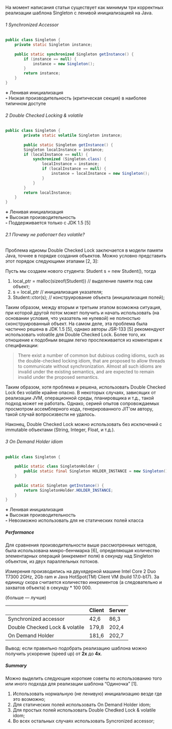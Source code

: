 На момент написания статьи существует как минимум три корректных реализации шаблона Singleton с ленивой инициализацией на Java.  
###### 1 Synchronized Accessor

```java
public class Singleton {
	private static Singleton instance;
	
	public static synchronized Singleton getInstance() {
		if (instance == null) {
			instance = new Singleton();
		}
		return instance;
	}
}
```

  
**+** Ленивая инициализация  
**-** Низкая производительность (критическая секция) в наиболее типичном доступе  
###### 2 Double Checked Locking & volatile

```java
public class Singleton {
        private static volatile Singleton instance;
	
        public static Singleton getInstance() {
		Singleton localInstance = instance;
		if (localInstance == null) {
			synchronized (Singleton.class) {
				localInstance = instance;
				if (localInstance == null) {
					instance = localInstance = new Singleton();
				}
			}
		}
		return localInstance;
	}
}
```

  
**+** Ленивая инициализация  
**+** Высокая производительность  
**-** Поддерживается только с JDK 1.5 [5]  
  

###### 2.1 Почему не работает без volatile?

Проблема идиомы Double Checked Lock заключается в модели памяти Java, точнее в порядке создания объектов. Можно условно представить этот порядок следующими этапами [2, 3]:  
  
Пусть мы создаем нового студента: Student s = new Student(), тогда  
  
1) local_ptr = malloc(sizeof(Student)) // выделение памяти под сам объект;  
2) s = local_ptr // инициализация указателя;  
3) Student::ctor(s); // конструирование объекта (инициализация полей);  
  
Таким образом, между вторым и третьим этапом возможна ситуация, при которой другой поток может получить и начать использовать (на основании условия, что указатель не нулевой) не полностью сконструированный объект. На самом деле, эта проблема была частично решена в JDK 1.5 [5], однако авторы JSR-133 [5] рекомендуют использовать voloatile для Double Cheсked Lock. Более того, их отношение к подобным вещам легко прослеживается из коментария к спецификации:  
  

> There exist a number of common but dubious coding idioms, such as the double-checked locking idiom, that are proposed to allow threads to communicate without synchronization. Almost all such idioms are invalid under the existing semantics, and are expected to remain invalid under the proposed semantics.

  
Таким образом, хотя проблема и решена, использовать Double Checked Lock без volatile крайне опасно. В некоторых случаях, зависящих от реализации JVM, операционной среды, планировщика и т.д., такой подход может не работать. Однако, серией опытов сопровождаемых просмотром ассемблерного кода, генерированного JIT’ом автору, такой случай вопросизвести не удалось.  
  
Наконец, Double Checked Lock можно использовать без исключений с immutable объектами (String, Integer, Float, и т.д.).  
  

###### 3 On Demand Holder idiom

```java
public class Singleton {
		
	public static class SingletonHolder {
		public static final Singleton HOLDER_INSTANCE = new Singleton();
	}
		
	public static Singleton getInstance() {
		return SingletonHolder.HOLDER_INSTANCE;
	}
}
```


**+** Ленивая инициализация  
**+** Высокая производительность  
**-** Невозможно использовать для не статических полей класса  

##### Performance

  
Для сравнения производительности выше рассмотренных методов, была использована микро-бенчмарка [6], определяющая количество элементарных операций (инкремент поля) в секунду над Singleton объектом, из двух параллельных потоков.  
  
Измерения производились на двухядерной машине Intel Core 2 Duo T7300 2GHz, 2Gb ram и Java HotSpot(TM) Client VM (build 17.0-b17). За единицу скора считается количество инкрементов (а следовательно и захватов объекта) в секунду * 100 000.  
  
(больше — лучше)  

||Client|Server|
|---|---|---|
|Synchronized accessor|42,6|86,3|
|Double Checked Lock & volatile|179,8|202,4|
|On Demand Holder|181,6|202,7|

  
  
Вывод: если правильно подобрать реализацию шаблона можно получить ускорение (speed up) от **2х** до **4х**.  
  

##### Summary

  
Можно выделить следующие короткие советы по использованию того или иного подхода для реализации шаблона “Одиночка” [1].  
  
1) Использовать нормальную (не ленивую) инициализацию везде где это возможно;  
2) Для статических полей использовать On Demand Holder idom;  
3) Для простых полей использовать Double Chedked Lock & volatile idom;  
4) Во всех остальных случаях использовать Syncronized accessor;